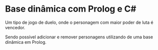 # Base dinâmica com Prolog e C#

Um tipo de jogo de duelo, onde o personagem com maior poder de luta é vencedor.

Sendo possível adicionar e remover personagens utilizando de uma base dinâmica em Prolog.
